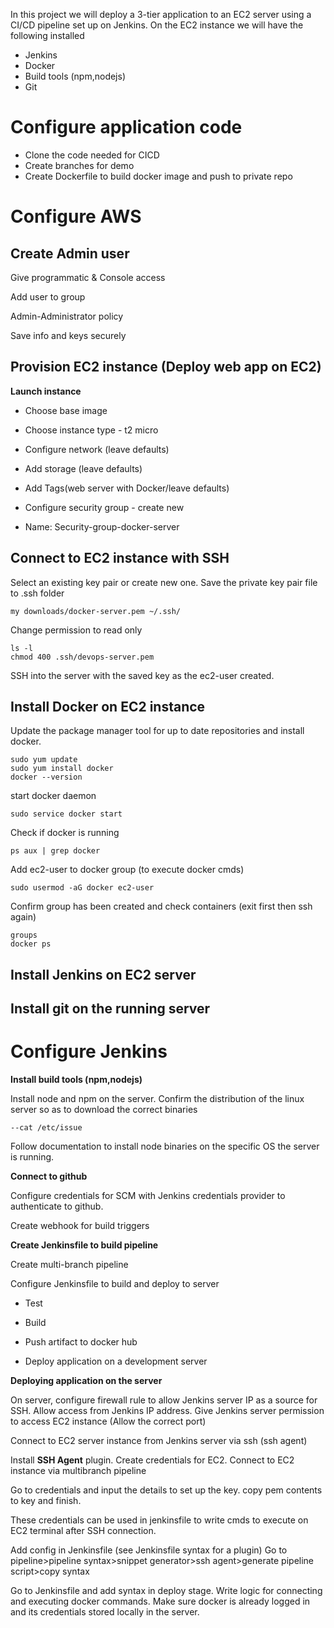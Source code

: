 In this project we will deploy a 3-tier application to an EC2 server using a CI/CD pipeline set up on Jenkins. On the EC2 instance we will have the following installed

- Jenkins
- Docker
- Build tools (npm,nodejs)
- Git

# Configure application code
* Clone the code needed for CICD
* Create branches for demo
* Create Dockerfile to build docker image and push to private repo 


# Configure AWS

## Create Admin user
Give programmatic & Console access

Add user to group

Admin-Administrator policy

Save info and keys securely

## Provision EC2 instance (Deploy  web app on EC2)
**Launch instance** 

* Choose base image

* Choose instance type - t2 micro

* Configure network (leave defaults)

* Add storage (leave defaults)

* Add Tags(web server with Docker/leave defaults)

* Configure security group - create new

* Name: Security-group-docker-server
            
            
## Connect to EC2 instance with SSH
Select an existing key pair or create new one. Save the private key pair file to .ssh folder

`my downloads/docker-server.pem ~/.ssh/`

Change permission to read only 

```
ls -l  
chmod 400 .ssh/devops-server.pem
```

SSH into the server with the saved key as the ec2-user created.


## Install Docker on EC2 instance

Update the package manager tool for up to date repositories and install docker.
```
sudo yum update
sudo yum install docker
docker --version
```

start docker daemon
```
sudo service docker start
```

Check if docker is running
```
ps aux | grep docker
```

Add ec2-user to docker group (to execute docker cmds)    

```
sudo usermod -aG docker ec2-user
```

Confirm group has been created and check containers (exit first then ssh again)
```
groups
docker ps
```      
    
## Install Jenkins on EC2 server
## Install git on the running server   

# Configure Jenkins
**Install build tools (npm,nodejs)**

Install node and npm on the server. Confirm the distribution of the linux server so as to download the correct binaries 

    --cat /etc/issue

Follow documentation to install node binaries on the specific OS the server is running.

**Connect to github**

Configure credentials for SCM with Jenkins credentials provider to authenticate to github.

Create webhook for build triggers

**Create Jenkinsfile to build pipeline**

Create multi-branch pipeline

Configure Jenkinsfile to build and deploy to server

* Test

* Build

* Push artifact to docker hub 

* Deploy application on a development server

**Deploying application on the server**

On server, configure firewall rule to allow Jenkins server IP as a source for SSH. Allow access from Jenkins IP address. 
Give Jenkins server permission to access EC2 instance (Allow the correct port)

Connect to EC2 server instance from Jenkins server via ssh (ssh agent)

Install **SSH Agent** plugin. Create credentials for EC2. Connect to EC2 instance via multibranch pipeline

Go to credentials and input the details to set up the key. copy pem contents to key and finish. 

These credentials can be used in jenkinsfile to write cmds to execute on EC2 terminal after SSH connection.

Add config in Jenkinsfile (see Jenkinsfile syntax for a plugin) Go to pipeline>pipeline syntax>snippet generator>ssh agent>generate pipeline script>copy syntax

Go to Jenkinsfile and add syntax in deploy stage. Write logic for connecting and executing docker commands. Make sure docker is already logged in and its credentials stored locally in the server.
